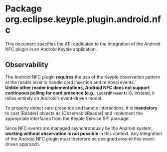 # Package org.eclipse.keyple.plugin.android.nfc

This document specifies the API dedicated to the integration of the Android NFC plugin in an Android
Keyple application.

## Observability

The Android NFC plugin **requires** the use of the Keyple observation pattern at the reader level to
handle card insertion and removal events.  
**Unlike other reader implementations, Android NFC does not support continuous polling for card
presence (e.g., `isCardPresent()`).** Instead, it relies entirely on Android’s event-driven model.

To properly detect card presence and handle interactions, it is **mandatory** to cast [Reader]
objects as [ObservableReader] and implement the appropriate interfaces from the Keyple Service SPI
package.

Since NFC events are managed asynchronously by the Android system, **working without observation is
not possible** in this context. Any integration of the Android NFC plugin must therefore be designed
around this event-driven approach.
